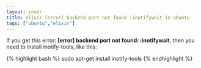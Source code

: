 ```yaml
---
layout: inner
title: elixir [error] backend port not found :inotifywait in ubuntu
tags: ["ubuntu","elixir"]
---
```

If you get this error: <b>[error] backend port not found: :inotifywait</b>, then you
need to install inotify-tools, like this:

{% highlight bash %}
sudo apt-get install inotify-tools
{% endhighlight %}
